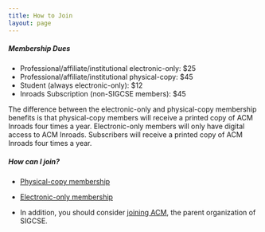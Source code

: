 ```yaml
---
title: How to Join
layout: page
---
```


##### Membership Dues

-   Professional/affiliate/institutional electronic-only: \$25
-   Professional/affiliate/institutional physical-copy: \$45
-   Student (always electronic-only): \$12
-   Inroads Subscription (non-SIGCSE members): \$45

The difference between the electronic-only and physical-copy membership
benefits is that physical-copy members will receive a printed copy of
ACM Inroads four times a year. Electronic-only members will only have
digital access to ACM Inroads. Subscribers will receive a printed copy
of ACM Inroads four times a year.

##### How can I join?

-   [Physical-copy membership](https://services.acm.org/public/qj/gensigqj/gensigqj_control.cfm?promo=QJSIG&offering=011&form_type=SIG)
- [Electronic-only membership](https://services.acm.org/public/qj/gensigqj/gensigqj_control.cfm?promo=QJSIG&offering=411&form_type=SIG)

- In addition, you should consider [joining ACM](https://www.acm.org/membership/), the parent organization of SIGCSE.
